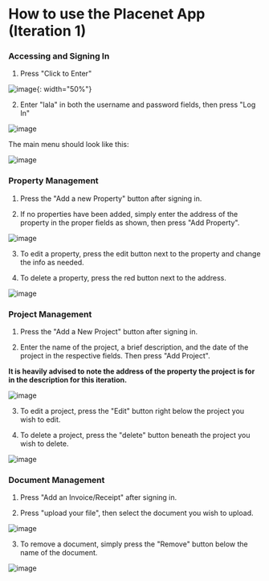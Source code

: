 # How to use the Placenet App (Iteration 1)

### Accessing and Signing In

1. Press "Click to Enter"

![image](images/home.jpeg "Architecture Diagram"){: width="50%"}

2. Enter "lala" in both the username and password fields, then press "Log In"

![image](images/sign_in.jpeg "Architecture Diagram")

The main menu should look like this:

![image](images/main_menu.jpeg "Architecture Diagram")

### Property Management

1. Press the "Add a new Property" button after signing in.

2. If no properties have been added, simply enter the address of the property in the proper fields as shown, then press "Add Property".

![image](images/add_property.jpeg "Architecture Diagram")

3. To edit a property, press the edit button next to the property and change the info as needed.

4. To delete a property, press the red button next to the address.

![image](images/update_or_delete_property.jpeg "Architecture Diagram")

### Project Management

1. Press the "Add a New Project" button after signing in.

2. Enter the name of the project, a brief description, and the date of the project in the respective fields. Then press "Add Project". 

**It is heavily advised to note the address of the property the project is for in the description for this iteration.**

![image](images/add_project.jpeg "Architecture Diagram")

3. To edit a project, press the "Edit" button right below the project you wish to edit.

4. To delete a project, press the "delete" button beneath the project you wish to delete.

![image](images/update_or_delete_project.jpeg "Architecture Diagram")

### Document Management

1. Press "Add an Invoice/Receipt" after signing in.

2. Press "upload your file", then select the document you wish to upload.

![image](images/add_invoice_or_receipt.jpeg "Architecture Diagram")

3. To remove a document, simply press the "Remove" button below the name of the document.

![image](images/remove_invoice_or_receipt.jpeg "Architecture Diagram")
